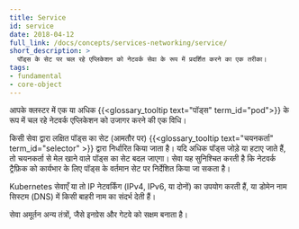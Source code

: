 ```yaml
---
title: Service
id: service
date: 2018-04-12
full_link: /docs/concepts/services-networking/service/
short_description: >
  पॉड्स के सेट पर चल रहे एप्लिकेशन को नेटवर्क सेवा के रूप में प्रदर्शित करने का एक तरीका।
tags:
- fundamental
- core-object
---
```

आपके क्लस्टर में एक या अधिक {{<glossary_tooltip text="पॉड्स" term_id="pod">}} के रूप में चल रहे नेटवर्क एप्लिकेशन को उजागर करने की एक विधि।

<!--more-->

किसी सेवा द्वारा लक्षित पॉड्स का सेट (आमतौर पर) {{<glossary_tooltip text="चयनकर्ता" term_id="selector" >}} द्वारा निर्धारित किया जाता है।
यदि अधिक पॉड्स जोड़े या हटाए जाते हैं, तो चयनकर्ता से मेल खाने वाले पॉड्स का सेट बदल जाएगा। सेवा यह सुनिश्चित करती है कि नेटवर्क ट्रैफ़िक को कार्यभार के लिए पॉड्स के वर्तमान सेट पर निर्देशित किया जा सकता है।

Kubernetes सेवाएँ या तो IP नेटवर्किंग (IPv4, IPv6, या दोनों) का उपयोग करती हैं, या डोमेन नाम सिस्टम (DNS) में किसी बाहरी नाम का संदर्भ देती हैं।

सेवा अमूर्तन अन्य तंत्रों, जैसे इनग्रेस और गेटवे को सक्षम बनाता है।